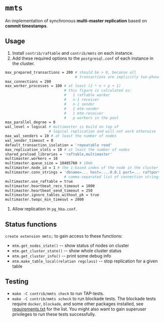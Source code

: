 # `mmts`

An implementation of synchronous **multi-master replication** based on **commit timestamps**.

## Usage

1. Install `contrib/raftable` and `contrib/mmts` on each instance.
1. Add these required options to the `postgresql.conf` of each instance in the cluster.

 ```sh
 max_prepared_transactions = 200 # should be > 0, because all
                                 # transactions are implicitly two-phase
 max_connections = 200
 max_worker_processes = 100 # at least (2 * n + p + 1)
                            # this figure is calculated as:
                            #   1 raftable worker
                            #   n-1 receiver
                            #   n-1 sender
                            #   1 mtm-sender
                            #   1 mtm-receiver
                            #   p workers in the pool
 max_parallel_degree = 0
 wal_level = logical # multimaster is build on top of
                     # logical replication and will not work otherwise
 max_wal_senders = 10 # at least the number of nodes
 wal_sender_timeout = 0
 default_transaction_isolation = 'repeatable read'
 max_replication_slots = 10 # at least the number of nodes
 shared_preload_libraries = 'raftable,multimaster'
 multimaster.workers = 10
 multimaster.queue_size = 10485760 # 10mb
 multimaster.node_id = 1 # the 1-based index of the node in the cluster
 multimaster.conn_strings = 'dbname=... host=....0.0.1 port=... raftport=..., ...'
                            # comma-separated list of connection strings
 multimaster.use_raftable = true
 multimaster.heartbeat_recv_timeout = 1000
 multimaster.heartbeat_send_timeout = 250
 multimaster.ignore_tables_without_pk = true
 multimaster.twopc_min_timeout = 2000
 ```
1. Allow replication in `pg_hba.conf`.

## Status functions

`create extension mmts;` to gain access to these functions:

* `mtm.get_nodes_state()` -- show status of nodes on cluster
* `mtm.get_cluster_state()` -- show whole cluster status
* `mtm.get_cluster_info()` -- print some debug info
* `mtm.make_table_local(relation regclass)` -- stop replication for a given table

## Testing

* `make -C contrib/mmts check` to run TAP-tests.
* `make -C contrib/mmts xcheck` to run blockade tests. The blockade tests require `docker`, `blockade`, and some other packages installed, see [requirements.txt](tests2/requirements.txt) for the list. You might also want to gain superuser privileges to run these tests successfully.
